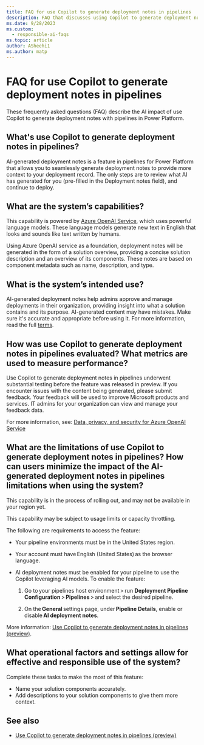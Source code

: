 ```yaml
---
title: FAQ for use Copilot to generate deployment notes in pipelines
description: FAQ that discusses using Copilot to generate deployment notes in pipelines and the key considerations for making use of this technology responsibly.
ms.date: 9/28/2023
ms.custom: 
  - responsible-ai-faqs
ms.topic: article
author: ASheehi1
ms.author: matp
---
```


# FAQ for use Copilot to generate deployment notes in pipelines

These frequently asked questions (FAQ) describe the AI impact of use Copilot to generate deployment notes with pipelines in Power Platform.

## What's use Copilot to generate deployment notes in pipelines?

AI-generated deployment notes is a feature in pipelines for Power Platform that allows you to seamlessly generate deployment notes to provide more context to your deployment record. The only steps are to review what AI has generated for you (pre-filled in the Deployment notes field), and continue to deploy.

## What are the system’s capabilities? 

This capability is powered by [Azure OpenAI Service](/azure/cognitive-services/openai/overview), which uses powerful language models. These language models generate new text in English that looks and sounds like text written by humans.  

Using Azure OpenAI service as a foundation, deployment notes will be generated in the form of a solution overview, providing a concise solution description and an overview of its components. These notes are based on component metadata such as name, description, and type.

## What is the system’s intended use?

AI-generated deployment notes help admins approve and manage deployments in their organization, providing insight into what a solution contains and its purpose. AI-generated content may have mistakes. Make sure it's accurate and appropriate before using it. For more information, read the full [terms](https://dynamics.microsoft.com/legaldocs/supp-azure-openai-features/).

## How was use Copilot to generate deployment notes in pipelines evaluated? What metrics are used to measure performance?

Use Copilot to generate deployment notes in pipelines underwent substantial testing before the feature was released in preview. If you encounter issues with the content being generated, please submit feedback. Your feedback will be used to improve Microsoft products and services. IT admins for your organization can view and manage your feedback data.

For more information, see: [Data, privacy, and security for Azure OpenAI Service](/legal/cognitive-services/openai/data-privacy)

## What are the limitations of use Copilot to generate deployment notes in pipelines? How can users minimize the impact of the AI-generated deployment notes in pipelines limitations when using the system?

This capability is in the process of rolling out, and may not be available in your region yet. 

This capability may be subject to usage limits or capacity throttling. 

The following are requirements to access the feature: 

- Your pipeline environments must be in the United States region.

- Your account must have English (United States) as the browser language.

- AI deployment notes must be enabled for your pipeline to use the Copilot leveraging AI models. To enable the feature:

    1. Go to your pipelines host environment > run **Deployment Pipeline Configuration** > **Pipelines** > and select the desired pipeline.

    1. On the **General** settings page, under **Pipeline Details**, enable or disable **AI deployment notes**.

More information: [Use Copilot to generate deployment notes in pipelines (preview)](copilot-deployment-notes-pipelines.md). 

## What operational factors and settings allow for effective and responsible use of the system?

Complete these tasks to make the most of this feature:

- Name your solution components accurately.
- Add descriptions to your solution components to give them more context.

## See also

- [Use Copilot to generate deployment notes in pipelines (preview)](copilot-deployment-notes-pipelines.md)
